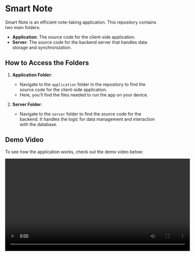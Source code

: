 # Smart Note

Smart Note is an efficient note-taking application. This repository contains two main folders:

- **Application**: The source code for the client-side application.
- **Server**: The source code for the backend server that handles data storage and synchronization.

## How to Access the Folders
1. **Application Folder**:
   - Navigate to the `application` folder in the repository to find the source code for the client-side application. 
   - Here, you'll find the files needed to run the app on your device.

2. **Server Folder**:
   - Navigate to the `server` folder to find the source code for the backend. It handles the logic for data management and interaction with the database.

## Demo Video
To see how the application works, check out the demo video below:

<video width="600" controls>
  <source src="DemoSmartNote.mp4" type="video/mp4">
  Your browser does not support the video tag.
</video>

